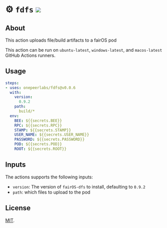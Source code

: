 # :gear: `fdfs` ![](https://github.com/onepeerlabs/fdfs/workflows/Tests/badge.svg)

## About
This action uploads file/build artifacts to a fairOS pod

This action can be run on `ubuntu-latest`, `windows-latest`, and `macos-latest` GitHub Actions runners.

## Usage

```yaml
steps:
- uses: onepeerlabs/fdfs@v0.0.6
  with:
    version:
      0.9.2
    path:
      build/*
  env:
    BEE: ${{secrets.BEE}}
    RPC: ${{secrets.RPC}}
    STAMP: ${{secrets.STAMP}}
    USER_NAME: ${{secrets.USER_NAME}}
    PASSWORD: ${{secrets.PASSWORD}}
    POD: ${{secrets.POD}}
    ROOT: ${{secrets.ROOT}}
```

## Inputs
The actions supports the following inputs:

- `version`: The version of `fairOS-dfs` to install, defaulting to `0.9.2`
- `path`: which files to upload to the pod

## License
[MIT](LICENSE).
